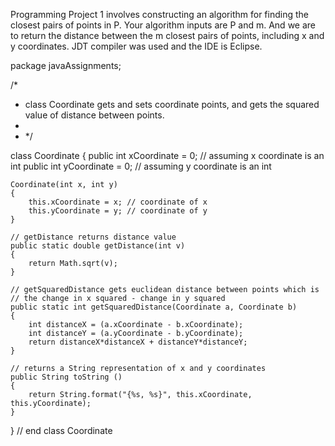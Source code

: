 Programming Project 1 involves constructing an algorithm for finding the closest pairs of points in P. Your algorithm inputs are P and m. And we are to return the distance between the m closest pairs of points, including x and y coordinates. JDT compiler was used and the IDE is Eclipse. 




package javaAssignments;

/*
 * class Coordinate gets and sets coordinate points, and gets the squared value of distance between points.
 * 
 * */

class Coordinate
{
    public int xCoordinate = 0; // assuming x coordinate is an int
    public int yCoordinate = 0; // assuming y coordinate is an int
    
    Coordinate(int x, int y)
    {
        this.xCoordinate = x; // coordinate of x
        this.yCoordinate = y; // coordinate of y
    }
    
    // getDistance returns distance value
    public static double getDistance(int v) 
    {
        return Math.sqrt(v);
    }
    
    // getSquaredDistance gets euclidean distance between points which is 
    // the change in x squared - change in y squared
    public static int getSquaredDistance(Coordinate a, Coordinate b)
    {
        int distanceX = (a.xCoordinate - b.xCoordinate); 
        int distanceY = (a.yCoordinate - b.yCoordinate); 
        return distanceX*distanceX + distanceY*distanceY;
    }
    
    // returns a String representation of x and y coordinates
    public String toString () 
    {
        return String.format("{%s, %s}", this.xCoordinate, this.yCoordinate);
    }
} // end class Coordinate
